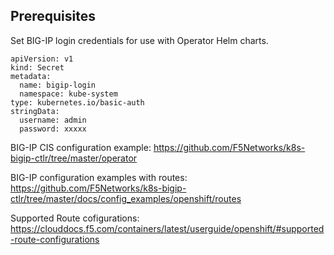 ## Prerequisites
Set BIG-IP login credentials for use with Operator Helm charts.

    apiVersion: v1
    kind: Secret
    metadata:
      name: bigip-login
      namespace: kube-system
    type: kubernetes.io/basic-auth
    stringData:
      username: admin
      password: xxxxx

BIG-IP CIS configuration example: https://github.com/F5Networks/k8s-bigip-ctlr/tree/master/operator

BIG-IP configuration examples with routes: https://github.com/F5Networks/k8s-bigip-ctlr/tree/master/docs/config_examples/openshift/routes

Supported Route cofigurations: https://clouddocs.f5.com/containers/latest/userguide/openshift/#supported-route-configurations
